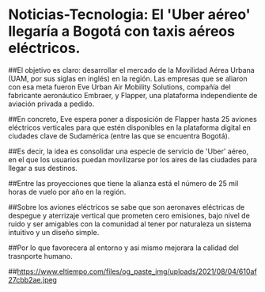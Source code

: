# Noticias-Tecnologia: El 'Uber aéreo' llegaría a Bogotá con taxis aéreos eléctricos.
##El objetivo es claro: desarrollar el mercado de la Movilidad Aérea Urbana (UAM, por sus siglas en inglés) en la región. Las empresas que se aliaron con esa meta fueron Eve Urban Air Mobility Solutions, compañía del fabricante aeronáutico Embraer, y Flapper, una plataforma independiente de aviación privada a pedido.

##En concreto, Eve espera poner a disposición de Flapper hasta 25 aviones eléctricos verticales para que estén disponibles en la plataforma digital en ciudades clave de Sudamérica (entre las que se encuentra Bogotá).

##Es decir, la idea es consolidar una especie de servicio de 'Uber' aéreo, en el que los usuarios puedan movilizarse por los aires de las ciudades para llegar a sus destinos.

##Entre las proyecciones que tiene la alianza está el número de 25 mil horas de vuelo por año en la región.

##Sobre los aviones eléctricos se sabe que son aeronaves eléctricas de despegue y aterrizaje vertical que prometen cero emisiones, bajo nivel de ruido y ser amigables con la comunidad al tener por naturaleza un sistema intuitivo y un diseño simple.

##Por lo que favorecera al entorno y asi mismo mejorara la calidad del trasnporte humano.

##https://www.eltiempo.com/files/og_paste_img/uploads/2021/08/04/610af27cbb2ae.jpeg

